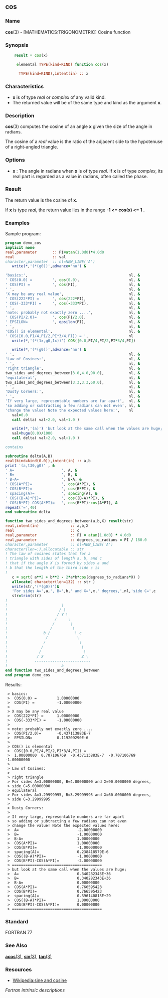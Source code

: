 ## cos

### **Name**

**cos**(3) - \[MATHEMATICS:TRIGONOMETRIC\] Cosine function

### **Synopsis**
```fortran
    result = cos(x)
```
```fortran
     elemental TYPE(kind=KIND) function cos(x)

      TYPE(kind=KIND),intent(in) :: x
```
### **Characteristics**

 - **x** is of type _real_ or _complex_ of any valid kind.
 - The returned value will be of the same type and kind as the argument
   **x**.

### **Description**

  **cos**(3) computes the cosine of an angle **x** given the size of
  the angle in radians.

  The cosine of a _real_ value is the ratio of the adjacent side to the
  hypotenuse of a right-angled triangle.

### **Options**

- **x**
  : The angle in radians when **x** is of type _real_.
  If **x** is of type _complex_, its real part is regarded as a value
  in radians, often called the phase.

### **Result**

  The return value is the cosine of **x**.

  If **x** is type _real_, the return value lies in
  the range **-1 \<= cos(x) \<= 1** .

### **Examples**

Sample program:
```fortran
program demo_cos
implicit none
real,parameter       :: PI=atan(1.0d0)*4.0d0
real                 :: val
character,parameter  :: nl=NEW_LINE('A')
   write(*,'(*(g0))',advance='no') &

'basics:',                                             nl, &
' COS(0.0) =         ', cos(0.0),                      nl, &
' COS(PI) =          ', cos(PI),                       nl, &
' ',                                                   nl, &
'X may be any real value',                             nl, &
' COS(222*PI) =      ', cos(222*PI),                   nl, &
' COS(-333*PI) =     ', cos(-333*PI),                  nl, &
' ',                                                   nl, &
'note: probably not exactly zero ....',                nl, &
' COS(PI/2.0)=       ', cos(PI/2.0),                   nl, &
' EPSILON=           ', epsilon(PI),                   nl, &
' ',                                                   nl, &
'COS() is elemental',                                  nl, &
' COS([0.0,PI/4,PI/2,PI*3/4,PI]) = ',                  nl
   write(*,'(*(1x,g0,1x))') COS([0.0,PI/4,PI/2,PI*3/4,PI])

   write(*,'(*(g0))',advance='no') &
' ',                                                   nl, &
'Law of Cosines:',                                     nl, &
' ',                                                   nl, &
'right triangle',                                      nl, &
two_sides_and_degrees_between(3.0,4.0,90.0),           nl, &
'equilateral',                                         nl, &
two_sides_and_degrees_between(3.3,3.3,60.0),           nl, &
' ',                                                   nl, &
'Dusty Corners:',                                      nl, &
' ',                                                   nl, &
'If very large, representable numbers are far apart',  nl, &
'so adding or subtracting a few radians can not even', nl, &
'change the value! Note the expected values here:',    nl
   val=0.0
   call delta( val-2.0, val-1.0 )

   write(*,'(a)') 'but look at the same call when the values are huge;'
   val=huge(0.0)/1000
   call delta( val-2.0, val-1.0 )

contains

subroutine delta(A,B)
real(kind=kind(0.0)),intent(in) :: a,b
print '(a,t30,g0)' , &
' A=                     ', A, &
' B=                     ', B, &
' B-A=                   ', B-A, &
' COS(A*PI)=             ', cos(A*PI), &
' COS(B*PI)=             ', cos(B*PI), &
' spacing(A)=            ', spacing(A), &
' COS((B-A)*PI)=         ', cos((B-A)*PI), &
' COS(B*PI)-COS(A*PI)=   ', cos(B*PI)-cos(A*PI), &
repeat('=',40)
end subroutine delta

function two_sides_and_degrees_between(a,b,X) result(str)
real,intent(in)              :: a,b,X
real                         :: c
real,parameter               :: PI = atan(1.0d0) * 4.0d0
real,parameter               :: degrees_to_radians = PI / 180.0
character,parameter          :: nl=NEW_LINE('A')
character(len=:),allocatable :: str
! The law of cosines states that for a
! triangle with sides of length a, b, and c
! that if the angle X is formed by sides a and
! b that the length of the third side c is
!
   c = sqrt( a**2 + b**2 - 2*a*b*cos(degrees_to_radians*X) )
   allocate( character(len=132) :: str )
   write(str,'(*(g0))')&
   'For sides A=',a,', B=',b,' and X=',x,' degrees,',nl,'side C=',c
   str=trim(str)
!
!                        \
!                       / \
!                      / Y \
!                     /     \
!                    /       \
!                   /         \
!                b /           \ c
!                 /             \
!                /               \
!               /                 \
!              /                   \
!             / X                 Z \
!            -------------------------
!                        a
end function two_sides_and_degrees_between
end program demo_cos
```
Results:
```text
 > basics:
 >  COS(0.0) =         1.00000000
 >  COS(PI) =          -1.00000000
 >
 > X may be any real value
 >  COS(222*PI) =      1.00000000
 >  COS(-333*PI) =     -1.00000000
 >
 > note: probably not exactly zero ....
 >  COS(PI/2.0)=       -0.437113883E-7
 >  EPSILON=           0.119209290E-6
 >
 > COS() is elemental
 >  COS([0.0,PI/4,PI/2,PI*3/4,PI]) =
 >  1.00000000  0.707106769  -0.437113883E-7  -0.707106769  -1.00000000
 >
 > Law of Cosines:
 >
 > right triangle
 > For sides A=3.00000000, B=4.00000000 and X=90.0000000 degrees,
 > side C=5.00000000
 > equilateral
 > For sides A=3.29999995, B=3.29999995 and X=60.0000000 degrees,
 > side C=3.29999995
 >
 > Dusty Corners:
 >
 > If very large, representable numbers are far apart
 > so adding or subtracting a few radians can not even
 > change the value! Note the expected values here:
 >  A=                          -2.00000000
 >  B=                          -1.00000000
 >  B-A=                        1.00000000
 >  COS(A*PI)=                  1.00000000
 >  COS(B*PI)=                  -1.00000000
 >  spacing(A)=                 0.238418579E-6
 >  COS((B-A)*PI)=              -1.00000000
 >  COS(B*PI)-COS(A*PI)=        -2.00000000
 > ========================================
 > but look at the same call when the values are huge;
 >  A=                          0.340282343E+36
 >  B=                          0.340282343E+36
 >  B-A=                        0.00000000
 >  COS(A*PI)=                  0.766595423
 >  COS(B*PI)=                  0.766595423
 >  spacing(A)=                 0.396140813E+29
 >  COS((B-A)*PI)=              1.00000000
 >  COS(B*PI)-COS(A*PI)=        0.00000000
 > ========================================
```
### **Standard**

FORTRAN 77

### **See Also**

[**acos**(3)](#acos),
[**sin**(3)](#sin),
[**tan**(3)](#tan)

### **Resources**

- [Wikipedia:sine and cosine](https://en.wikipedia.org/wiki/Sine_and_cosine)

 _Fortran intrinsic descriptions_
